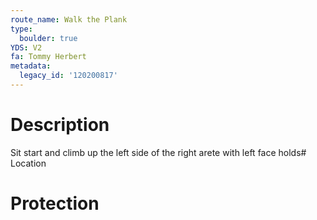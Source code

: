 ```yaml
---
route_name: Walk the Plank
type:
  boulder: true
YDS: V2
fa: Tommy Herbert
metadata:
  legacy_id: '120200817'
---
```

# Description
Sit start and climb up the left side of the right arete with left face holds# Location
# Protection
